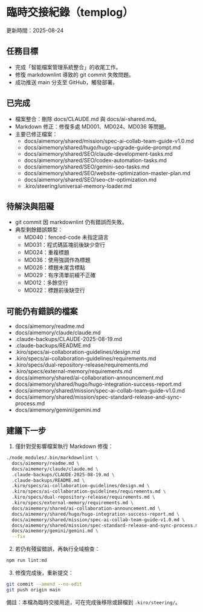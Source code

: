 # 臨時交接紀錄（templog）

更新時間：2025-08-24

## 任務目標

- 完成「智能檔案管理系統整合」的收尾工作。
- 修復 markdownlint 導致的 git commit 失敗問題。
- 成功推送 main 分支至 GitHub，觸發部署。

## 已完成

- 檔案整合：刪除 docs/CLAUDE.md 與 docs/ai-shared.md。
- Markdown 修正：修復多處 MD001、MD024、MD036 等問題。
- 主要已修正檔案：
  - docs/aimemory/shared/mission/spec-ai-collab-team-guide-v1.0.md
  - docs/aimemory/shared/hugo/hugo-upgrade-guide-prompt.md
  - docs/aimemory/shared/SEO/claude-development-tasks.md
  - docs/aimemory/shared/SEO/codex-automation-tasks.md
  - docs/aimemory/shared/SEO/gemini-seo-tasks.md
  - docs/aimemory/shared/SEO/website-optimization-master-plan.md
  - docs/aimemory/shared/SEO/seo-ctr-optimization.md
  - .kiro/steering/universal-memory-loader.md

## 待解決與阻礙

- git commit 因 markdownlint 仍有錯誤而失敗。
- 典型剩餘錯誤類型：
  - MD040：fenced-code 未指定語言
  - MD031：程式碼區塊前後缺少空行
  - MD024：重複標題
  - MD036：使用強調作為標題
  - MD026：標題末尾含標點
  - MD029：有序清單前綴不正確
  - MD012：多餘空行
  - MD022：標題前後缺空行

## 可能仍有錯誤的檔案

- docs/aimemory/readme.md
- docs/aimemory/claude/claude.md
- .claude-backups/CLAUDE-2025-08-19.md
- .claude-backups/README.md
- .kiro/specs/ai-collaboration-guidelines/design.md
- .kiro/specs/ai-collaboration-guidelines/requirements.md
- .kiro/specs/dual-repository-release/requirements.md
- .kiro/specs/external-memory/requirements.md
- docs/aimemory/shared/ai-collaboration-announcement.md
- docs/aimemory/shared/hugo/hugo-integration-success-report.md
- docs/aimemory/shared/mission/spec-ai-collab-team-guide-v1.0.md
- docs/aimemory/shared/mission/spec-standard-release-and-sync-process.md
- docs/aimemory/gemini/gemini.md

## 建議下一步

1. 僅針對受影響檔案執行 Markdown 修復：

```bash
./node_modules/.bin/markdownlint \
  docs/aimemory/readme.md \
  docs/aimemory/claude/claude.md \
  .claude-backups/CLAUDE-2025-08-19.md \
  .claude-backups/README.md \
  .kiro/specs/ai-collaboration-guidelines/design.md \
  .kiro/specs/ai-collaboration-guidelines/requirements.md \
  .kiro/specs/dual-repository-release/requirements.md \
  .kiro/specs/external-memory/requirements.md \
  docs/aimemory/shared/ai-collaboration-announcement.md \
  docs/aimemory/shared/hugo/hugo-integration-success-report.md \
  docs/aimemory/shared/mission/spec-ai-collab-team-guide-v1.0.md \
  docs/aimemory/shared/mission/spec-standard-release-and-sync-process.md \
  docs/aimemory/gemini/gemini.md \
  --fix
```

2. 若仍有殘留錯誤，再執行全域檢查：

```bash
npm run lint:md
```

3. 修復完成後，重新提交：

```bash
git commit --amend --no-edit
git push origin main
```

備註：本檔為臨時交接用途，可在完成後移除或歸檔到 `.kiro/steering/`。
